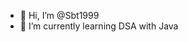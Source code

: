 - 👋 Hi, I’m @Sbt1999
- 🌱 I’m currently learning DSA with Java

<!---
Sbt1999/Sbt1999 is a ✨ special ✨ repository because its `README.md` (this file) appears on your GitHub profile.
You can click the Preview link to take a look at your changes.
--->

